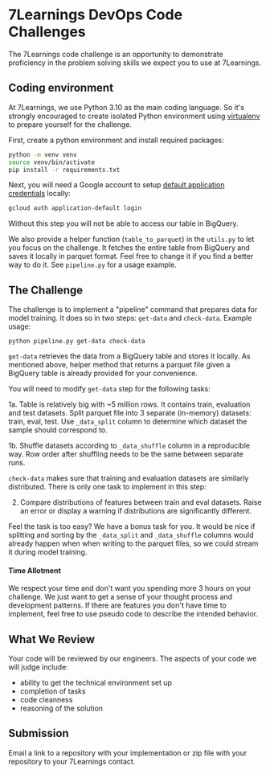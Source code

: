 # 7Learnings DevOps Code Challenges

The 7Learnings code challenge is an opportunity to demonstrate proficiency in the problem solving skills we expect you to use at 7Learnings.

## Coding environment

At 7Learnings, we use Python 3.10 as the main coding language. So it's strongly encouraged to create isolated Python environment using [virtualenv](https://virtualenv.pypa.io/en/latest/) to prepare yourself for the challenge.

First, create a python environment and install required packages:
```sh
python -m venv venv
source venv/bin/activate
pip install -r requirements.txt
```

Next, you will need a Google account to setup [default application credentials](https://cloud.google.com/docs/authentication/provide-credentials-adc#local-dev) locally:
```sh
gcloud auth application-default login
```
Without this step you will not be able to access our table in BigQuery.

We also provide a helper function (`table_to_parquet`) in the `utils.py` to let you focus on the challenge. 
It fetches the entire table from BigQuery and saves it locally in parquet format. 
Feel free to change it if you find a better way to do it. 
See `pipeline.py` for a usage example.

## The Challenge

The challenge is to implement a "pipeline" command that prepares data for model training. 
It does so in two steps: `get-data` and `check-data`.
Example usage:
```
python pipeline.py get-data check-data
```

`get-data` retrieves the data from a BigQuery table and stores it locally. 
As mentioned above, helper method that returns a parquet file given a BigQuery table is already provided for your convenience.

You will need to modify `get-data` step for the following tasks:

  1a. Table is relatively big with ~5 million rows. It contains train, evaluation and test datasets.
      Split parquet file into 3 separate (in-memory) datasets: train, eval, test. 
      Use `_data_split` column to determine which dataset the sample should correspond to.

  1b. Shuffle datasets according to `_data_shuffle` column in a reproducible way.
      Row order after shuffling needs to be the same between separate runs.

`check-data` makes sure that training and evaluation datasets are similarly distributed.
There is only one task to implement in this step:

  2. Compare distributions of features between train and eval datasets.
     Raise an error or display a warning if distributions are significantly different.

Feel the task is too easy? We have a bonus task for you.
It would be nice if splitting and sorting by the `_data_split` and `_data_shuffle` columns would already happen when when writing to the parquet files, so we could stream it during model training.

#### Time Allotment

We respect your time and don't want you spending more 3 hours on your challenge. We just want to get a sense of your thought process and development patterns. If there are features you don't have time to implement, feel free to use pseudo code to describe the intended behavior.

## What We Review

Your code will be reviewed by our engineers. The aspects of your code we will judge include:

- ability to get the technical environment set up
- completion of tasks
- code cleanness
- reasoning of the solution

## Submission

Email a link to a repository with your implementation or zip file with your repository to your 7Learnings contact.

